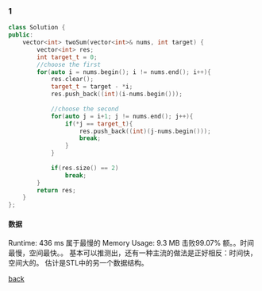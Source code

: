 ### 1
```C++
class Solution {
public:
    vector<int> twoSum(vector<int>& nums, int target) {
        vector<int> res;
        int target_t = 0;
        //choose the first
        for(auto i = nums.begin(); i != nums.end(); i++){
            res.clear();
            target_t = target - *i;
            res.push_back((int)(i-nums.begin()));
            
            //choose the second
            for(auto j = i+1; j != nums.end(); j++){
                if(*j == target_t){
                    res.push_back((int)(j-nums.begin()));
                    break;
                }
            }
            
            if(res.size() == 2)
                break;
        }
        return res;
    }
};
```
#### 数据
Runtime: 436 ms 属于最慢的
Memory Usage: 9.3 MB 击败99.07%
额。。时间最慢，空间最快。。
基本可以推测出，还有一种主流的做法是正好相反：时间快，空间大的。
估计是STL中的另一个数据结构。

[back](https://github.com/Xingkai98/Leetcode-Notes/blob/master/notes-src/1.md)
